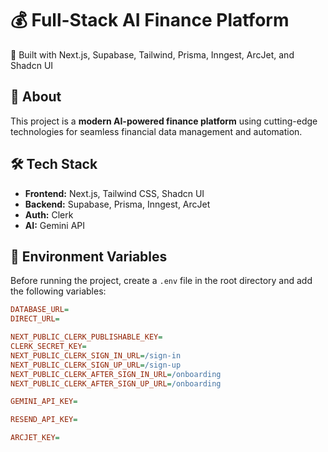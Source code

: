 # 💰 Full-Stack AI Finance Platform

🚀 Built with Next.js, Supabase, Tailwind, Prisma, Inngest, ArcJet, and Shadcn UI

## 📌 About

This project is a **modern AI-powered finance platform** using cutting-edge technologies for seamless financial data management and automation.

## 🛠️ Tech Stack

- **Frontend:** Next.js, Tailwind CSS, Shadcn UI
- **Backend:** Supabase, Prisma, Inngest, ArcJet
- **Auth:** Clerk
- **AI:** Gemini API

## 🔧 Environment Variables

Before running the project, create a `.env` file in the root directory and add the following variables:

```ini
DATABASE_URL=
DIRECT_URL=

NEXT_PUBLIC_CLERK_PUBLISHABLE_KEY=
CLERK_SECRET_KEY=
NEXT_PUBLIC_CLERK_SIGN_IN_URL=/sign-in
NEXT_PUBLIC_CLERK_SIGN_UP_URL=/sign-up
NEXT_PUBLIC_CLERK_AFTER_SIGN_IN_URL=/onboarding
NEXT_PUBLIC_CLERK_AFTER_SIGN_UP_URL=/onboarding

GEMINI_API_KEY=

RESEND_API_KEY=

ARCJET_KEY=
```
